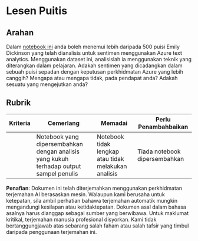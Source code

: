 # Lesen Puitis

## Arahan

Dalam [notebook ini](https://www.kaggle.com/jenlooper/emily-dickinson-word-frequency) anda boleh menemui lebih daripada 500 puisi Emily Dickinson yang telah dianalisis untuk sentimen menggunakan Azure text analytics. Menggunakan dataset ini, analisislah ia menggunakan teknik yang diterangkan dalam pelajaran. Adakah sentimen yang dicadangkan dalam sebuah puisi sepadan dengan keputusan perkhidmatan Azure yang lebih canggih? Mengapa atau mengapa tidak, pada pendapat anda? Adakah sesuatu yang mengejutkan anda?

## Rubrik

| Kriteria | Cemerlang                                                                 | Memadai                                                 | Perlu Penambahbaikan     |
| -------- | ------------------------------------------------------------------------- | ------------------------------------------------------- | ------------------------ |
|          | Notebook yang dipersembahkan dengan analisis yang kukuh terhadap output sampel penulis | Notebook tidak lengkap atau tidak melakukan analisis    | Tiada notebook dipersembahkan |

**Penafian**:
Dokumen ini telah diterjemahkan menggunakan perkhidmatan terjemahan AI berasaskan mesin. Walaupun kami berusaha untuk ketepatan, sila ambil perhatian bahawa terjemahan automatik mungkin mengandungi kesilapan atau ketidaktepatan. Dokumen asal dalam bahasa asalnya harus dianggap sebagai sumber yang berwibawa. Untuk maklumat kritikal, terjemahan manusia profesional disyorkan. Kami tidak bertanggungjawab atas sebarang salah faham atau salah tafsir yang timbul daripada penggunaan terjemahan ini.